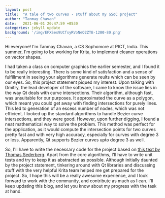 ```yaml
---
layout: post
title:  "A tale of two curves - stuff about my GSoC project"
author: "Tanmay Chavan"
date:   2021-06-01 20:47:59 +0530
categories: jekyll update
background: '/img/EFXSes9UCfsyRVoNeQ2ZTB-1200-80.png'
---
```


Hi everyone! I'm Tanmay Chavan, a CS Sophomore at PICT, India. This summer, I'm going to be working for Krita, to implement cleaner operations on vector shapes.

   I had taken a class on computer graphics the earlier semester, and I found it to be really interesting. There is some kind of satisfaction and a sense of fulfillment in seeing your algorithms generate reults which can be seen by our eyes. So, this project statement piqued my interest. Upon talking with Dmitry, the lead developer of the software, I came to know the issue lies in the way Qt deals with curve intersections. Their algorithm, although fast, was unsuitable for our purposes. It approximated the curve as a polygon, which meant you could get away with finding intersections for purely lines. This led to generation of an escess number of nodes, which was not efficient. I looked up the standard algorithms to handle Bezier curve intersections, and they were good. However, upon further digging, I found a neat mathematical way to solve the problem. This method was perfect for the application, as it would compute the intersection points for two curves pretty fast and with very high accuracy, especially for curves with degree 3 or less. Apparently, Qt supports Bezier curves upto degree 3 as well.

   So, I'll have to write the necessary code for the project based on [this text by Thomas Sederberg][sederberg]. Apart from the core algorithms, I'll have to write unit tests and try to keep it as abstracted as possible. Although initially daunted by the project statement, tinkering around with Qt libraries and discussing stuff with the very helpful Krita team helped me get prepared for the project. So, I hope this will be a really awesome experience, and I look forward to work with the community, and contribute as much as I can. I'll keep updating this blog, and let you know about my progress with the task at hand.

[sederberg]: https://scholarsarchive.byu.edu/facpub/1/